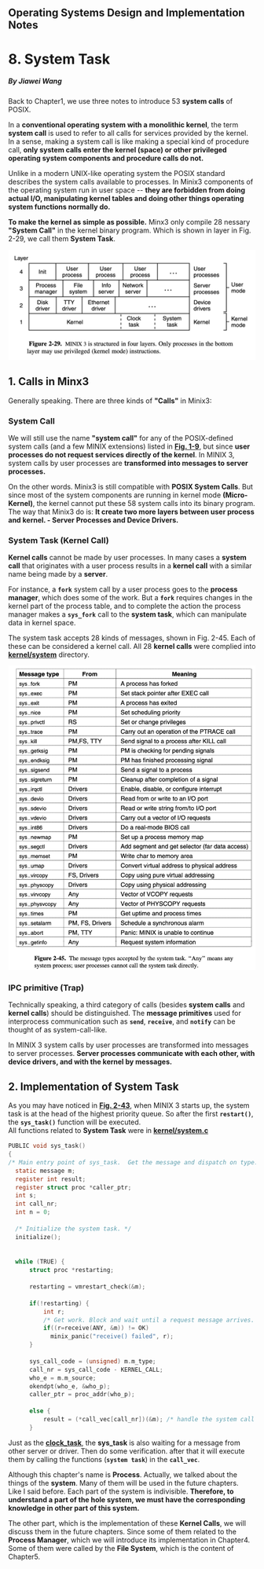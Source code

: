 ## Operating Systems Design and Implementation Notes

# 8. System Task
##### By Jiawei Wang

Back to Chapter1, we use three notes to introduce 53 **system calls** of POSIX.<br>


In a **conventional operating system with a monolithic kernel**, the term **system call** is used to refer to all calls for services provided by the kernel.<br> In a sense, making a system call is like making a special kind of procedure call, **only system calls enter the kernel (space) or other privileged operating system components and procedure calls do not.**<br>

Unlike in a modern UNIX-like operating system the POSIX standard describes the system calls available to processes. In Minix3 components of the operating system run in user space -- **they are forbidden from doing actual I/O, manipulating kernel tables and doing other things operating system functions normally do.**

**To make the kernel as simple as possible.** Minx3 only compile 28 nessary **"System Call"** in the kernel binary program. Which is shown in layer in Fig. 2-29, we call them **System Task**.

![layer](Sources/layer.png)


## 1. Calls in Minx3
Generally speaking. There are three kinds of **"Calls"** in Minix3:

### System Call
We will still use the name **"system call"** for any of the POSIX-defined system calls (and a few MINIX extensions) listed in **[Fig. 1-9](https://github.com/Angold-4/OSDI/blob/master/Chapter/Chapter1/5Syscall-1.md)**, but since **user processes do not request services directly of the kernel**. In MINIX 3, system calls by user processes are **transformed into messages to server processes.**

On the other words. Minix3 is still compatible with **POSIX System Calls**. But since most of the system components are running in kernel mode **(Micro-Kernel)**, the kernel cannot put these 58 system calls into its binary program. The way that Minix3 do is: **It create two more layers between user process and kernel. - Server Processes and Device Drivers.**<br>


### System Task (Kernel Call)

**Kernel calls** cannot be made by user processes. In many cases a **system call** that originates with a user process results in a **kernel call** with a similar name being made by a **server**.<br>

For instance, a **`fork`** system call by a user process goes to the **process manager**, which does some of the work. But a **`fork`** requires changes in the kernel part of the process table, and to complete the action the process manager makes a **`sys_fork`** call to the **system task**, which can manipulate data in kernel space.<br>

The system task accepts 28 kinds of messages, shown in Fig. 2-45. Each of these can be considered a kernel call.
All 28 **kernel calls** were complied into **[kernel/system](https://github.com/Angold-4/OSDI/tree/master/Minix3/kernel/system)** directory.<br>

![syscall](Sources/syscall.png)

### IPC primitive (Trap)

Technically speaking, a third category of calls (besides **system calls** and **kernel calls**) should be distinguished. The **message primitives** used for interprocess communication such as **`send`**, **`receive`**, and **`notify`** can be thought of as system-call-like.<br>

In MINIX 3 system calls by user processes are transformed into messages to server processes. **Server processes communicate with each other, with device drivers, and with the kernel by messages.**


## 2. Implementation of System Task 
As you may have noticed in **[Fig. 2-43](https://github.com/Angold-4/OSDI/blob/master/Chapter/Chapter2/5Scheduler.md#1-scheduling-in-minix3)**, when MINIX 3 starts up, the system task is at the head of the highest priority queue. So after the first **`restart()`**, the **`sys_task()`** function will be executed.<br>
All functions related to **System Task** were in **[kernel/system.c](https://github.com/Angold-4/OSDI/blob/master/Minix3/kernel/system.c)**<br>

```c
PUBLIC void sys_task()
{
/* Main entry point of sys_task.  Get the message and dispatch on type. */
  static message m;
  register int result;
  register struct proc *caller_ptr;
  int s;
  int call_nr;
  int n = 0;

  /* Initialize the system task. */
  initialize();


  while (TRUE) {
      struct proc *restarting;

      restarting = vmrestart_check(&m);

      if(!restarting) {
          int r;
          /* Get work. Block and wait until a request message arrives. */
          if((r=receive(ANY, &m)) != OK)
            minix_panic("receive() failed", r);
      } 

      sys_call_code = (unsigned) m.m_type;
      call_nr = sys_call_code - KERNEL_CALL;	
      who_e = m.m_source;
      okendpt(who_e, &who_p);
      caller_ptr = proc_addr(who_p);

      else {
          result = (*call_vec[call_nr])(&m); /* handle the system call */
      }

```

Just as the **[clock_task](https://github.com/Angold-4/OSDI/blob/master/Chapter/Chapter2/4ClockTick.md#3-implementation-of-clock-driver-in-minix3)**, the **sys_task** is also waiting for a message from other server or driver. Then do some verification. after that it will execute them by calling the functions (**`system task`**) in the **`call_vec`**.

Although this chapter's name is **Process**. Actually, we talked about the things of the **system**. Many of them will be used in the future chapters.<br>
Like I said before. Each part of the system is indivisible. **Therefore, to understand a part of the hole system, we must have the corresponding knowledge in other part of this system.**

The other part, which is the implementation of these **Kernel Calls**, we will discuss them in the future chapters. Since some of them related to the **Process Manager**, which we will introduce its implementation in Chapter4. Some of them were called by the **File System**, which is the content of Chapter5.
